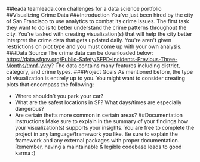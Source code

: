 ##leada
teamleada.com challenges for a data science portfolio
##Visualizing Crime Data
###Introduction
You've just been hired by the city of San Francisco to use analytics to combat its crime issues.
The first task they want to do is to better understand the crime patterns throughout the city.
You're tasked with creating visualization(s) that will help the city better interpret the crime data that gets updated daily.
You're aren't given restrictions on plot type and you must come up with your own analysis.
###Data Source
The crime data can be downloaded below:
https://data.sfgov.org/Public-Safety/SFPD-Incidents-Previous-Three-Months/tmnf-yvry?
The data contains many features including district, category, and crime types.
###Project Goals
As mentioned before, the type of visualization is entirely up to you.
You might want to consider creating plots that encompass the following:
- Where shouldn't you park your car?
- What are the safest locations in SF? What days/times are especially dangerous?
- Are certain thefts more common in certain areas?
##Documentation Instructions
Make sure to explain in the summary of your findings how your visualization(s) supports your insights.
You are free to complete the project in any language/framework you like.
Be sure to explain the framework and any external packages with proper documentation.
Remember, having a maintainable & legible codebase leads to good karma :)


